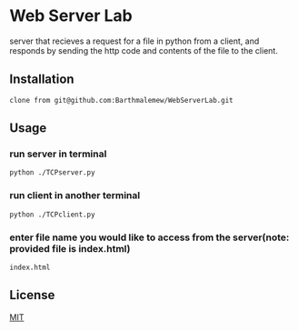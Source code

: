 # Web Server Lab
server that recieves a request for a file in python from a client,
and responds by sending the http code and contents of the file to the client. 

## Installation
```
clone from git@github.com:Barthmalemew/WebServerLab.git
```

## Usage

### run server in terminal
``` 
python ./TCPserver.py
```

### run client in another terminal
``` 
python ./TCPclient.py
```

### enter file name you would like to access from the server(note: provided file is index.html)
``` 
index.html
```

## License
[MIT](https://choosealicense.com/licenses/mit/)

